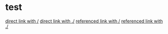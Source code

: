 # test


[direct link with /](/docs/foo.md)
[direct link with ./](./docs/foo.md)
[referenced link with /][1]
[referenced link with ./][2]


[1]: /docs/foo.md
[2]: ./docs/foo.md
